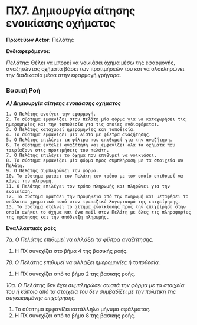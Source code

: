 ﻿# ΠΧ7. Δημιουργία αίτησης ενοικίασης οχήματος
**Πρωτεύων Actor:** Πελάτης

**Ενδιαφερόμενοι:**

*Πελάτης*: Θέλει να μπορεί να νοικιάσει όχημα μέσω της εφαρμογής, αναζητώντας οχήματα βάσει των προτιμήσεών του και να ολοκληρώνει την διαδικασία μέσα στην εφαρμογή γρήγορα.

### Βασική Ροή

***Α) Δημιουργία αίτησης ενοικίασης οχήματος***

	1. Ο Πελάτης ανοίγει την εφαρμογή.
	2. Το σύστημα εμφανίζει στον πελάτη μία φόρμα για να καταχωρήσει τις ημερομηνίες και την τοποθεσία για τις οποίες ενδιαφέρεται.
	3. Ο Πελάτης καταχωρεί ημερομηνίες και τοποθεσία.
	4. Το σύστημα εμφανίζει μια λίστα με φίλτρα αναζήτησης.
	5. Ο Πελάτης επιλέγει τα φίλτρα που επιθυμεί για την αναζήτηση.
	6. Το σύστημα εκτελεί αναζήτηση και εμφανίζει όλα τα οχήματα που ταιρίαζουν στις προτιμήσεις του πελάτη.
	7. Ο Πελάτης επιλέγει το όχημα που επιθυμεί να νοικιάσει.
	8. Το σύστημα εμφανίζει μία φόρμα προς συμπλήρωση με τα στοιχεία ου Πελάτη.
	9. Ο Πελάτης συμπληρώνει την φόρμα.
	10. Το σύστημα ρωτάει τον Πελάτη τον τρόπο με τον οποίο επιθυμεί να κάνει την πληρωμή.
	11. Ο Πελάτης επιλέγει τον τρόπο πληρωμής και πληρώνει για την ενοικίαση.
	12. Το σύστημα κρατάει την προμήθεια από την πληρωμή και μεταφέρει το υπόλοιπο χρηματικό ποσό στον τραπεζικό λογαριασμό της επιχείρησης.
	13. Το σύστημα στέλνει το αίτημα ενοικίασης προς την επιχείρηση στην οποία ανήκει το όχημα και ένα mail στον Πελάτη με όλες τις πληροφορίες της κράτησης και την απόδειξη πληρωμής. 

**Εναλλακτικές ροές**

*7α.  Ο Πελάτης επιθυμεί να αλλάξει τα φίλτρα αναζήτησης.*

 1. Η ΠΧ συνεχίζει στο βήμα 4 της βασικής ροής.
 
 *7β. Ο Πελάτης επιθυμεί να αλλάξει ημερομηνίες ή τοποθεσία.*

1. Η ΠΧ συνεχίζει από το βήμα 2 της  βασικής ροής.

*10α. Ο Πελάτης δεν έχει συμπληρώσει σωστά την φόρμα με τα στοιχεία του ή κάποιο από τα στοιχεία του δεν συμβαδίζει με την πολιτική της συγκεκριμένης επιχείρησης.*

1. Το σύστημα εμφανίζει κατάλληλο μήνυμα σφάλματος.
2. Η ΠΧ συνεχίζει από το βήμα 8 της  βασικής ροής.

